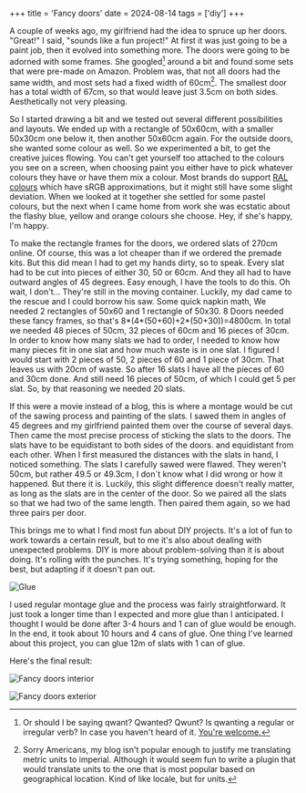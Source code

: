 +++
title = 'Fancy doors'
date = 2024-08-14
tags = ['diy']
+++

A couple of weeks ago, my girlfriend had the idea to spruce up her doors. "Great!" I said, "sounds like a fun project!" At first it was just going to be a paint job, then it evolved into something more. The doors were going to be adorned with some frames. She googled[^1] around a bit and found some sets that were pre-made on Amazon. Problem was, that not all doors had the same width, and most sets had a fixed width of 60cm[^2]. The smallest door has a total width of 67cm, so that would leave just 3.5cm on both sides. Aesthetically not very pleasing.

So I started drawing a bit and we tested out several different possibilities and layouts. We ended up with a rectangle of 50x60cm, with a smaller 50x30cm one below it, then another 50x60cm again. For the outside doors, she wanted some colour as well. So we experimented a bit, to get the creative juices flowing. You can't get yourself too attached to the colours you see on a screen, when choosing paint you either have to pick whatever colours they have or have them mix a colour. Most brands do support [RAL colours](https://en.wikipedia.org/wiki/List_of_RAL_colours) which have sRGB approximations, but it might still have some slight deviation. When we looked at it together she settled for some pastel colours, but the next when I came home from work she was ecstatic about the flashy blue, yellow and orange colours she choose. Hey, if she's happy, I'm happy.

To make the rectangle frames for the doors, we ordered slats of 270cm online. Of course, this was a lot cheaper than if we ordered the premade kits. But this did mean I had to get my hands dirty, so to speak. Every slat had to be cut into pieces of either 30, 50 or 60cm. And they all had to have outward angles of 45 degrees. Easy enough, I have the tools to do this. Oh wait, I don't... They're still in the moving container. Luckily, my dad came to the rescue and I could borrow his saw. Some quick napkin math, We needed 2 rectangles of 50x60 and 1 rectangle of 50x30. 8 Doors needed these fancy frames, so that's 8*(4*(50+60)+2*(50+30))=4800cm. In total we needed 48 pieces of 50cm, 32 pieces of 60cm and 16 pieces of 30cm. In order to know how many slats we had to order, I needed to know how many pieces fit in one slat and how much waste is in one slat. I figured I would start with 2 pieces of 50, 2 pieces of 60 and 1 piece of 30cm. That leaves us with 20cm of waste. So after 16 slats I have all the pieces of 60 and 30cm done. And still need 16 pieces of 50cm, of which I could get 5 per slat. So, by that reasoning we needed 20 slats.

If this were a movie instead of a blog, this is where a montage would be cut of the sawing process and painting of the slats. I sawed them in angles of 45 degrees and my girlfriend painted them over the course of several days. Then came the most precise process of sticking the slats to the doors. The slats have to be equidistant to both sides of the doors. and equidistant from each other. When I first measured the distances with the slats in hand, I noticed something. The slats I carefully sawed were flawed. They weren't 50cm, but rather 49.5 or 49.3cm, I don´t know what I did wrong or how it happened. But there it is. Luckily, this slight difference doesn't really matter, as long as the slats are in the center of the door. So we paired all the slats so that we had two of the same length. Then paired them again, so we had three pairs per door.

This brings me to what I find most fun about DIY projects. It's a lot of fun to work towards a certain result, but to me it's also about dealing with unexpected problems. DIY is more about problem-solving than it is about doing. It's rolling with the punches. It's trying something, hoping for the best, but adapting if it doesn't pan out.

![Glue](glue.png)

I used regular montage glue and the process was fairly straightforward. It just took a longer time than I expected and more glue than I anticipated. I thought I would be done after 3-4 hours and 1 can of glue would be enough. In the end, it took about 10 hours and 4 cans of glue. One thing I've learned about this project,  you can glue 12m of slats with 1 can of glue. 

Here's the final result:

![Fancy doors interior](fancy-doors-interior.png)

![Fancy doors exterior](fancy-doors-exterior.png)

[^1]: Or should I be saying qwant? Qwanted? Qwunt? Is qwanting a regular or irregular verb? In case you haven't heard of it. [You're welcome.](https://qwant.com)
[^2]: Sorry Americans, my blog isn't popular enough to justify me translating metric units to imperial. Although it would seem fun to write a plugin that would translate units to the one that is most popular based on geographical location. Kind of like locale, but for units.